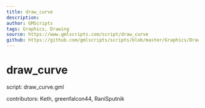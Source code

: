 ```yaml
---
title: draw_curve
description: 
author: GMScripts
tags: Graphics, Drawing
source: https://www.gmlscripts.com/script/draw_curve
github: https://github.com/gmlscripts/scripts/blob/master/Graphics/Drawing/draw_curve.gml
---
```


draw_curve
==========

script: draw_curve.gml

contributors: Keth, greenfalcon44, RaniSputnik

